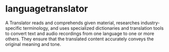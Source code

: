 # languagetranslator
A Translator reads and comprehends given material, researches industry-specific terminology, and uses specialized dictionaries and translation tools to convert text and audio recordings from one language to one or more others. They ensure that the translated content accurately conveys the original meaning and tone.
